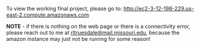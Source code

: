 To view the working final project, please go to:
http://ec2-3-12-198-229.us-east-2.compute.amazonaws.com

**NOTE** - if there is nothing on the web page or there is a connectivity error, please reach out to me at rltruesdale@mail.missouri.edu, because the amazon instance may just not be runnng for some reason!
